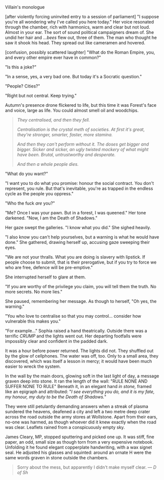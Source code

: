 Villain's monologue

[after violently forcing uninvited entry to a session of parliament]
"I suppose you're all wondering why I've called you here today." Her voice resonated through the chamber, rich with harmonics, warm and clear but not loud. Almost in your ear. The sort of sound political campaigners dream of. She undid her hair and ..._bees_ flew out, three of them. The man who thought he saw it shook his head. They spread out like cameramen and hovered.

[confusion, possibly scattered laughter]
"What do the Roman Empire, you, and every other empire ever have in common?"

"Is this a joke?"

"In a sense, yes, a very bad one. But today it's a Socratic question."

"People? Cities?"

"Right but not central. Keep trying."

Autumn's presence drone flickered to life, but this time it was Forest's face and voice, large as life. You could almost smell oil and woodchips.

> _They centralised, and then they fell._
>
> _Centralisation is the crystal meth of societies. At first it's great, they're stronger, smarter, faster, more stamina._
>
> _And then they can't perform without it. The doses get bigger and bigger. Sicker and sicker, an ugly twisted mockery of what might have been. Brutal, untrustworthy and desperate._
>
> _And then a whole people dies._

"What do you want?"

"I want you to do what you promise: honour the social contract. You don't represent, you rule. But that's inevitable, you're as trapped in the endless cycle as the people you oppress."

"Who the fuck _are_ you?"

"Me? Once I was your pawn. But in a forest, I was queened." Her tone darkened. "Now, I am the Death of Shadows."

Her gaze swept the galleries. "I know what you did." She sighed heavily.

"I also know you can't help yourselves, but a warning is what he would have done." She gathered, drawing herself up, accusing gaze sweeping their eyes.

"We are not your thralls. What you are doing is slavery with lipstick. If people choose to submit, that is their prerogative, but if you try to force we who are free, defence will be pre-emptive."

She interrupted herself to glare at them.

"If you are worthy of the privilege you claim, you will tell them the truth. No more secrets. No more lies."

She paused, remembering her message. As though to herself, "Oh yes, the warning."

"You who love to centralise so that you may control... consider how vulnerable this makes you."

"For example..." Sophia raised a hand theatrically. Outside there was a terrific _CRUMP_ and the lights went out. Her departing footfalls were impossibly clear and confident in the padded dark. 

It was a hour before power returned. The lights did not. They shuffled out by the glow of cellphones. The water was off, too. Only to a small area, they discovered, which was itself a lesson in mercy; it would have been much easier to wreck the system.

In the wall by the main doors, glowing soft in the last light of day, a message graven deep into stone. It ran the length of the wall: "RULE NONE AND SUFFER NONE TO RULE" Beneath it, in an elegant hand _in stone,_ framed like an epigraph and attributed: "_I see everything you do, and it is my fate, my honour, my duty to be the Death of Shadows._"

They were still petulantly demanding answers when a streak of plasma sundered the heavens, deafened a city and left a two metre deep crater across the road outside the army stores at Wollstone. Apart from their ears, no-one was harmed, as though whoever did it knew exactly when the road was clear. Leaflets rained from a conspicuously empty sky.

James Cleary, MP, stopped sputtering and picked one up. It was stiff, fine paper, an odd, small size as though torn from a very expensive notebook. Unfolding it he found elegant copperplate handwriting, with a wax signet seal. He adjusted his glasses and squinted: around an ornate H were the same words graven in stone outside the chambers.

> Sorry about the mess, but apparently I didn't make myself clear. &mdash; _D of Sh_
